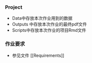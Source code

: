### Project
* Data中存放本次作业用到的数据
* Outputs 中存放本次作业的最终pdf文件
* Scripts中存放本次作业的项目Rmd文件
### 作业要求
* 参见文件 [[Requirements]]